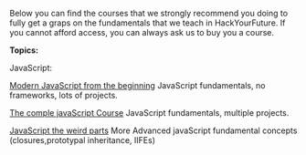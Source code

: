 
Below you can find the courses that we strongly recommend you doing to fully get a graps on the fundamentals that we teach in HackYourFuture.
If you cannot afford access, you can always ask us to buy you a course. 

**Topics:**

JavaScript:


[Modern JavaScript from the beginning](https://www.udemy.com/modern-javascript-from-the-beginning/)
JavaScript fundamentals, no frameworks, lots of projects.

[The comple javaScript Course](https://www.udemy.com/the-complete-javascript-course/)
JavaScript fundamentals, multiple projects.

[JavaScript the weird parts](https://www.udemy.com/understand-javascript/)
More Advanced javaScript fundamental concepts (closures,prototypal inheritance, IIFEs)







